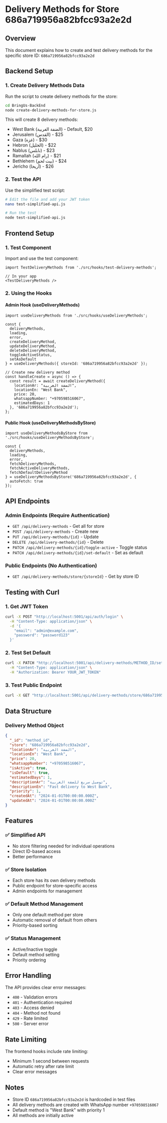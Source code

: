 # Delivery Methods for Store 686a719956a82bfcc93a2e2d

## Overview
This document explains how to create and test delivery methods for the specific store ID: `686a719956a82bfcc93a2e2d`

## Backend Setup

### 1. Create Delivery Methods Data
Run the script to create delivery methods for the store:

```bash
cd BringUs-BackEnd
node create-delivery-methods-for-store.js
```

This will create 8 delivery methods:
- West Bank (الضفة الغربية) - Default, $20
- Jerusalem (القدس) - $25
- Gaza (غزة) - $30
- Hebron (الخليل) - $22
- Nablus (نابلس) - $23
- Ramallah (رام الله) - $21
- Bethlehem (بيت لحم) - $24
- Jericho (أريحا) - $26

### 2. Test the API
Use the simplified test script:

```bash
# Edit the file and add your JWT token
nano test-simplified-api.js

# Run the test
node test-simplified-api.js
```

## Frontend Setup

### 1. Test Component
Import and use the test component:

```tsx
import TestDeliveryMethods from './src/hooks/test-delivery-methods';

// In your app
<TestDeliveryMethods />
```

### 2. Using the Hooks

#### Admin Hook (useDeliveryMethods)
```tsx
import useDeliveryMethods from './src/hooks/useDeliveryMethods';

const { 
  deliveryMethods, 
  loading, 
  error, 
  createDeliveryMethod,
  updateDeliveryMethod,
  deleteDeliveryMethod,
  toggleActiveStatus,
  setAsDefault 
} = useDeliveryMethods({ storeId: '686a719956a82bfcc93a2e2d' });

// Create new delivery method
const handleCreate = async () => {
  const result = await createDeliveryMethod({
    locationAr: "الضفة الغربية",
    locationEn: "West Bank",
    price: 20,
    whatsappNumber: "+970598516067",
    estimatedDays: 1
  }, '686a719956a82bfcc93a2e2d');
};
```

#### Public Hook (useDeliveryMethodsByStore)
```tsx
import useDeliveryMethodsByStore from './src/hooks/useDeliveryMethodsByStore';

const { 
  deliveryMethods, 
  loading, 
  error, 
  fetchDeliveryMethods,
  fetchActiveDeliveryMethods,
  fetchDefaultDeliveryMethod 
} = useDeliveryMethodsByStore('686a719956a82bfcc93a2e2d', { 
  autoFetch: true 
});
```

## API Endpoints

### Admin Endpoints (Require Authentication)
- `GET /api/delivery-methods` - Get all for store
- `POST /api/delivery-methods` - Create new
- `PUT /api/delivery-methods/{id}` - Update
- `DELETE /api/delivery-methods/{id}` - Delete
- `PATCH /api/delivery-methods/{id}/toggle-active` - Toggle status
- `PATCH /api/delivery-methods/{id}/set-default` - Set as default

### Public Endpoints (No Authentication)
- `GET /api/delivery-methods/store/{storeId}` - Get by store ID

## Testing with Curl

### 1. Get JWT Token
```bash
curl -X POST "http://localhost:5001/api/auth/login" \
  -H "Content-Type: application/json" \
  -d '{
    "email": "admin@example.com",
    "password": "password123"
  }'
```

### 2. Test Set Default
```bash
curl -X PATCH "http://localhost:5001/api/delivery-methods/METHOD_ID/set-default" \
  -H "Content-Type: application/json" \
  -H "Authorization: Bearer YOUR_JWT_TOKEN"
```

### 3. Test Public Endpoint
```bash
curl -X GET "http://localhost:5001/api/delivery-methods/store/686a719956a82bfcc93a2e2d"
```

## Data Structure

### Delivery Method Object
```json
{
  "_id": "method_id",
  "store": "686a719956a82bfcc93a2e2d",
  "locationAr": "الضفة الغربية",
  "locationEn": "West Bank",
  "price": 20,
  "whatsappNumber": "+970598516067",
  "isActive": true,
  "isDefault": true,
  "estimatedDays": 1,
  "descriptionAr": "توصيل سريع للضفة الغربية",
  "descriptionEn": "Fast delivery to West Bank",
  "priority": 1,
  "createdAt": "2024-01-01T00:00:00.000Z",
  "updatedAt": "2024-01-01T00:00:00.000Z"
}
```

## Features

### ✅ Simplified API
- No store filtering needed for individual operations
- Direct ID-based access
- Better performance

### ✅ Store Isolation
- Each store has its own delivery methods
- Public endpoint for store-specific access
- Admin endpoints for management

### ✅ Default Method Management
- Only one default method per store
- Automatic removal of default from others
- Priority-based sorting

### ✅ Status Management
- Active/Inactive toggle
- Default method setting
- Priority ordering

## Error Handling

The API provides clear error messages:
- `400` - Validation errors
- `401` - Authentication required
- `403` - Access denied
- `404` - Method not found
- `429` - Rate limited
- `500` - Server error

## Rate Limiting

The frontend hooks include rate limiting:
- Minimum 1 second between requests
- Automatic retry after rate limit
- Clear error messages

## Notes

- Store ID `686a719956a82bfcc93a2e2d` is hardcoded in test files
- All delivery methods are created with WhatsApp number `+970598516067`
- Default method is "West Bank" with priority 1
- All methods are initially active 